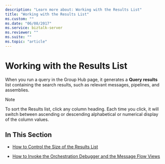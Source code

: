 ```yaml
---
description: "Learn more about: Working with the Results List"
title: "Working with the Results List"
ms.custom: ""
ms.date: "06/08/2017"
ms.service: biztalk-server
ms.reviewer: ""
ms.suite: ""
ms.topic: "article"
---
```

# Working with the Results List
When you run a query in the Group Hub page, it generates a **Query results** list containing the search results, such as relevant messages, pipelines, and assemblies.  
  
> [!NOTE]
>  To sort the Results list, click any column heading. Each time you click, it will switch between ascending or descending alphabetical or numerical display of the column values.  
  
## In This Section  
  
-   [How to Control the Size of the Results List](../core/how-to-control-the-size-of-the-results-list.md)  
  
-   [How to Invoke the Orchestration Debugger and the Message Flow Views](../core/how-to-invoke-the-orchestration-debugger-and-the-message-flow-views.md)
